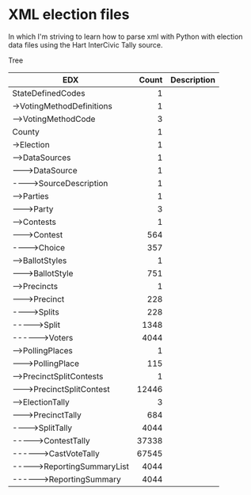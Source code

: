 # XML election files

In which I'm striving to learn how to parse xml with Python with election data files using the Hart InterCivic Tally source.

Tree

|  EDX  |  Count  |  Description  |
|  ---  |  ---:  |  ---  |
|  StateDefinedCodes  |  1  |    |
|  ->VotingMethodDefinitions  |  1  |    |
|  -->VotingMethodCode  |  3  |    |
|  County  |  1  |    |
|  ->Election  |  1  |    |
|  -->DataSources  |  1  |    |
|  --->DataSource  |  1  |    |
|  ---->SourceDescription  |  1  |    |
|  -->Parties  |  1  |    |
|  --->Party  |  3  |    |
|  -->Contests  |  1  |    |
|  --->Contest  |  564  |    |
|  ---->Choice  |  357  |    |
|  -->BallotStyles  |  1  |    |
|  --->BallotStyle  |  751  |    |
|  -->Precincts  |  1  |    |
|  --->Precinct  |  228  |    |
|  ---->Splits  |  228  |    |
|  ----->Split  |  1348  |    |
|  ------>Voters  |  4044  |    |
|  -->PollingPlaces  |  1  |    |
|  --->PollingPlace  |  115  |    |
|  -->PrecinctSplitContests  |  1  |    |
|  --->PrecinctSplitContest  |  12446  |    |
|  -->ElectionTally  |  3  |    |
|  --->PrecinctTally  |  684  |    |
|  ---->SplitTally  |  4044  |    |
|  ----->ContestTally  |  37338  |    |
|  ------>CastVoteTally  |  67545  |    |
|  ----->ReportingSummaryList  |  4044  |    |
|  ------>ReportingSummary  |  4044  |    |
